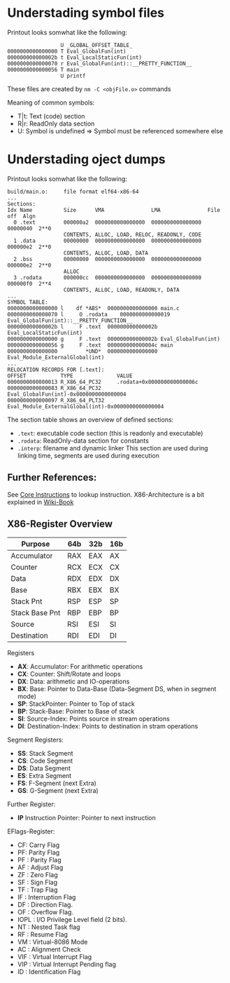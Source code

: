 


# Understading symbol files 
Printout looks somwhat like the following:
```
                 U _GLOBAL_OFFSET_TABLE_
0000000000000000 T Eval_GlobalFun(int)
000000000000002b t Eval_LocalStaticFun(int)
0000000000000070 r Eval_GlobalFun(int)::__PRETTY_FUNCTION__
0000000000000056 T main
                 U printf
```

These files are created by `nm -C <objFile.o>` commands

Meaning of common symbols:
- T|t: Text (code) section
- R|r: ReadOnly data section
- U: Symbol is undefined => Symbol must be referenced somewhere else

# Understading oject dumps
Printout looks somwhat like the following:
```
build/main.o:     file format elf64-x86-64
...
Sections:
Idx Name          Size      VMA               LMA               File off  Algn
  0 .text         000000a2  0000000000000000  0000000000000000  00000040  2**0
                  CONTENTS, ALLOC, LOAD, RELOC, READONLY, CODE
  1 .data         00000000  0000000000000000  0000000000000000  000000e2  2**0
                  CONTENTS, ALLOC, LOAD, DATA
  2 .bss          00000000  0000000000000000  0000000000000000  000000e2  2**0
                  ALLOC
  3 .rodata       000000cc  0000000000000000  0000000000000000  000000f0  2**4
                  CONTENTS, ALLOC, LOAD, READONLY, DATA
...
SYMBOL TABLE:
0000000000000000 l    df *ABS*	0000000000000000 main.c
0000000000000070 l     O .rodata	0000000000000019 Eval_GlobalFun(int)::__PRETTY_FUNCTION__
000000000000002b l     F .text	000000000000002b Eval_LocalStaticFun(int)
0000000000000000 g     F .text	000000000000002b Eval_GlobalFun(int)
0000000000000056 g     F .text	000000000000004c main
0000000000000000         *UND*	0000000000000000 Eval_Module_ExternalGlobal(int)
...
RELOCATION RECORDS FOR [.text]:
OFFSET           TYPE              VALUE 
0000000000000013 R_X86_64_PC32     .rodata+0x000000000000006c
0000000000000083 R_X86_64_PC32     Eval_GlobalFun(int)-0x0000000000000004
0000000000000097 R_X86_64_PLT32    Eval_Module_ExternalGlobal(int)-0x0000000000000004
```

The section table shows an overview of defined sections:
- `.text`: executable code section (this is readonly and executable)
- `.rodata`: ReadOnly-data section for constants
- `.interp`: filename and dynamic linker
This section are used during linking time, segments are used during execution



## Further References: 
See [Core Instructions](https://www.felixcloutier.com/x86/) to lookup instruction.
X86-Architecture is a bit explained in [Wiki-Book](https://en.wikibooks.org/wiki/X86_Assembly/X86_Architecture)


## X86-Register Overview

| Purpose        | 64b | 32b | 16b |
| -------------- | --- | --- | --- |
| Accumulator    | RAX | EAX | AX  |
| Counter        | RCX | ECX | CX  |
| Data           | RDX | EDX | DX  |
| Base           | RBX | EBX | BX  |
| Stack Pnt      | RSP | ESP | SP  |
| Stack Base Pnt | RBP | EBP | BP  |
| Source         | RSI | ESI | SI  |
| Destination    | RDI | EDI | DI  |

Registers
- **AX**: Accumulator: For arithmetic operations
- **CX**: Counter: Shift/Rotate and loops
- **DX**: Data: arithmetic and IO-operations
- **BX**: Base: Pointer to Data-Base (Data-Segment DS, when in segment mode)
- **SP**: StackPointer: Pointer to Top of stack
- **BP**: Stack-Base: Pointer to Base of stack
- **SI**: Source-Index: Points source in stream operations
- **DI**: Destination-Index: Points to destination in stram operations

Segment Registers:
- **SS**: Stack Segment
- **CS**: Code Segment
- **DS**: Data Segment
- **ES**: Extra Segment
- **FS**: F-Segment (next Extra)
- **GS**: G-Segment (next Extra)

Further Register:
- **IP** Instruction Pointer: Pointer to next instruction


EFlags-Register:
- CF: Carry Flag
- PF: Parity Flag
- PF : Parity Flag
- AF : Adjust Flag
- ZF : Zero Flag
- SF : Sign Flag
- TF : Trap Flag
- IF : Interruption Flag
- DF : Direction Flag.
- OF : Overflow Flag. 
- IOPL : I/O Privilege Level field (2 bits).
- NT : Nested Task flag
- RF : Resume Flag
- VM : Virtual-8086 Mode
- AC : Alignment Check
- VIF : Virtual Interrupt Flag
- VIP : Virtual Interrupt Pending flag
- ID : Identification Flag

